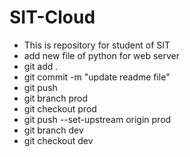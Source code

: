 # SIT-Cloud

* This is repository for student of SIT
* add new file of python for web server
* git add .
* git commit -m "update readme file"
* git push
* git branch prod
* git checkout prod
* git push --set-upstream origin prod
* git branch dev
* git checkout dev